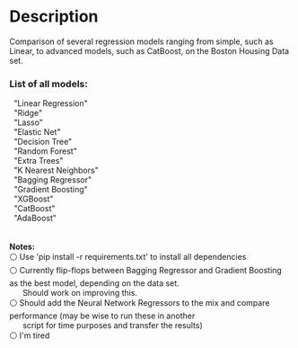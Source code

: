 <h1>Description</h1>
Comparison of several regression models ranging from simple, such as Linear, to advanced models, such as CatBoost, on the Boston Housing Data set.

<h3>List of all models:</h3>
&nbsp;&nbsp;"Linear Regression"<br />
&nbsp;&nbsp;"Ridge"<br />
&nbsp;&nbsp;"Lasso"<br />
&nbsp;&nbsp;"Elastic Net"<br />
&nbsp;&nbsp;"Decision Tree"<br />
&nbsp;&nbsp;"Random Forest"<br />
&nbsp;&nbsp;"Extra Trees"<br />
&nbsp;&nbsp;"K Nearest Neighbors"<br />
&nbsp;&nbsp;"Bagging Regressor"<br />
&nbsp;&nbsp;"Gradient Boosting"<br />
&nbsp;&nbsp;"XGBoost"<br />
&nbsp;&nbsp;"CatBoost"<br />
&nbsp;&nbsp;"AdaBoost"<br />
<br /><br />
<b>Notes:</b><br />
⚪ Use 'pip install -r requirements.txt' to install all dependencies<br />
⚪ Currently flip-flops between Bagging Regressor and Gradient Boosting as the best model, depending on the data set.
<br />&nbsp;&nbsp;&nbsp;&nbsp;&nbsp;&nbsp;Should work on improving this.<br />
⚪ Should add the Neural Network Regressors to the mix and compare performance (may be wise to run these in another
<br />&nbsp;&nbsp;&nbsp;&nbsp;&nbsp;&nbsp;script for time purposes and transfer the results)<br />
⚪ I'm tired<br />

